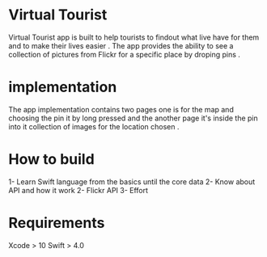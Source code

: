 # Virtual Tourist

Virtual Tourist app is built to help tourists to findout what live have for them and to make their lives easier . The app provides the ability to see a collection of pictures from Flickr for a specific place by droping pins .

# implementation  
The app implementation contains two pages one is for the map and choosing the pin it by long pressed and the another page it's inside the pin into it collection of images for the location chosen .

# How to build
1- Learn Swift language from the basics until the core data
2- Know about API and how it work 
2- Flickr API
3- Effort

# Requirements 
Xcode > 10
Swift >  4.0












